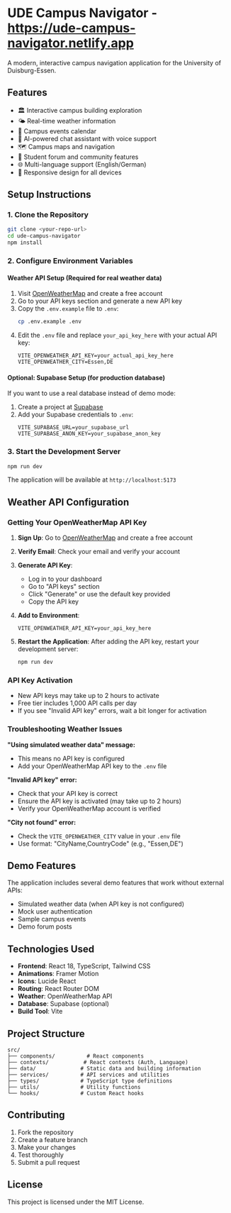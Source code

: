 # UDE Campus Navigator - https://ude-campus-navigator.netlify.app

A modern, interactive campus navigation application for the University of Duisburg-Essen.

## Features

- 🏛️ Interactive campus building exploration
- 🌤️ Real-time weather information
- 📅 Campus events calendar
- 💬 AI-powered chat assistant with voice support
- 🗺️ Campus maps and navigation
- 👥 Student forum and community features
- 🌐 Multi-language support (English/German)
- 📱 Responsive design for all devices

## Setup Instructions

### 1. Clone the Repository
```bash
git clone <your-repo-url>
cd ude-campus-navigator
npm install
```

### 2. Configure Environment Variables

#### Weather API Setup (Required for real weather data)
1. Visit [OpenWeatherMap](https://openweathermap.org/api) and create a free account
2. Go to your API keys section and generate a new API key
3. Copy the `.env.example` file to `.env`:
   ```bash
   cp .env.example .env
   ```
4. Edit the `.env` file and replace `your_api_key_here` with your actual API key:
   ```env
   VITE_OPENWEATHER_API_KEY=your_actual_api_key_here
   VITE_OPENWEATHER_CITY=Essen,DE
   ```

#### Optional: Supabase Setup (for production database)
If you want to use a real database instead of demo mode:
1. Create a project at [Supabase](https://supabase.com)
2. Add your Supabase credentials to `.env`:
   ```env
   VITE_SUPABASE_URL=your_supabase_url
   VITE_SUPABASE_ANON_KEY=your_supabase_anon_key
   ```

### 3. Start the Development Server
```bash
npm run dev
```

The application will be available at `http://localhost:5173`

## Weather API Configuration

### Getting Your OpenWeatherMap API Key

1. **Sign Up**: Go to [OpenWeatherMap](https://openweathermap.org/api) and create a free account
2. **Verify Email**: Check your email and verify your account
3. **Generate API Key**: 
   - Log in to your dashboard
   - Go to "API keys" section
   - Click "Generate" or use the default key provided
   - Copy the API key

4. **Add to Environment**:
   ```env
   VITE_OPENWEATHER_API_KEY=your_api_key_here
   ```

5. **Restart the Application**: After adding the API key, restart your development server:
   ```bash
   npm run dev
   ```

### API Key Activation
- New API keys may take up to 2 hours to activate
- Free tier includes 1,000 API calls per day
- If you see "Invalid API key" errors, wait a bit longer for activation

### Troubleshooting Weather Issues

**"Using simulated weather data" message:**
- This means no API key is configured
- Add your OpenWeatherMap API key to the `.env` file

**"Invalid API key" error:**
- Check that your API key is correct
- Ensure the API key is activated (may take up to 2 hours)
- Verify your OpenWeatherMap account is verified

**"City not found" error:**
- Check the `VITE_OPENWEATHER_CITY` value in your `.env` file
- Use format: "CityName,CountryCode" (e.g., "Essen,DE")

## Demo Features

The application includes several demo features that work without external APIs:
- Simulated weather data (when API key is not configured)
- Mock user authentication
- Sample campus events
- Demo forum posts

## Technologies Used

- **Frontend**: React 18, TypeScript, Tailwind CSS
- **Animations**: Framer Motion
- **Icons**: Lucide React
- **Routing**: React Router DOM
- **Weather**: OpenWeatherMap API
- **Database**: Supabase (optional)
- **Build Tool**: Vite

## Project Structure

```
src/
├── components/          # React components
├── contexts/           # React contexts (Auth, Language)
├── data/              # Static data and building information
├── services/          # API services and utilities
├── types/             # TypeScript type definitions
├── utils/             # Utility functions
└── hooks/             # Custom React hooks
```

## Contributing

1. Fork the repository
2. Create a feature branch
3. Make your changes
4. Test thoroughly
5. Submit a pull request

## License

This project is licensed under the MIT License.
